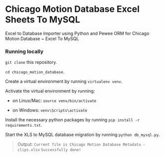 # Chicago Motion Database Excel Sheets To MySQL
Excel to Database Importer using Python and Pewee ORM for Chicago Motion Database ~ Excel To MySQL

### Running locally

`git clone` this repository.

`cd chicago_motion_database`.

Create a virtual environment by running `virtualenv venv`.

Activate the virtual environment by running:

  * on Linux/Mac: `source venv/bin/activate`

  * on Windows: `venv\Scripts\activate`

Install the necessary python packages by running `pip install -r requirements.txt`.

Start the XLS to MySQL database migration by running `python db_mysql.py`.

> Output:
`Current file is Chicago Motion Database Metadata - clips.xlsx`
`Successfully done!`
